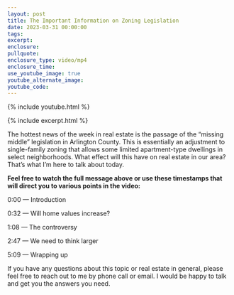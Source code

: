 ```yaml
---
layout: post
title: The Important Information on Zoning Legislation
date: 2023-03-31 00:00:00
tags:
excerpt:
enclosure:
pullquote:
enclosure_type: video/mp4
enclosure_time:
use_youtube_image: true
youtube_alternate_image:
youtube_code:
---
```

{% include youtube.html %}

{% include excerpt.html %}

The hottest news of the week in real estate is the passage of the “missing middle” legislation in Arlington County. This is essentially an adjustment to single-family zoning that allows some limited apartment-type dwellings in select neighborhoods. What effect will this have on real estate in our area? That’s what I’m here to talk about today.&nbsp;

**Feel free to watch the full message above or use these timestamps that will direct you to various points in the video:**

0:00 — Introduction&nbsp;

0:32 — Will home values increase?

1:08 — The controversy

2:47 — We need to think larger

5:09 — Wrapping up

If you have any questions about this topic or real estate in general, please feel free to reach out to me by phone call or email. I would be happy to talk and get you the answers you need.